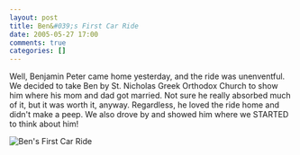 ```yaml
---
layout: post
title: Ben&#039;s First Car Ride
date: 2005-05-27 17:00
comments: true
categories: []
---
```

Well, Benjamin Peter came home yesterday, and the ride was unenventful. We decided to take Ben by St. Nicholas Greek Orthodox Church to show him where his mom and dad got married. Not sure he really absorbed much of it, but it was worth it, anyway. Regardless, he loved the ride home and didn't make a peep. We also drove by and showed him where we STARTED to think about him!

<img class="photo" src="http://peterfilias.com/firstcarride.jpg" alt="Ben's First Car Ride" />
